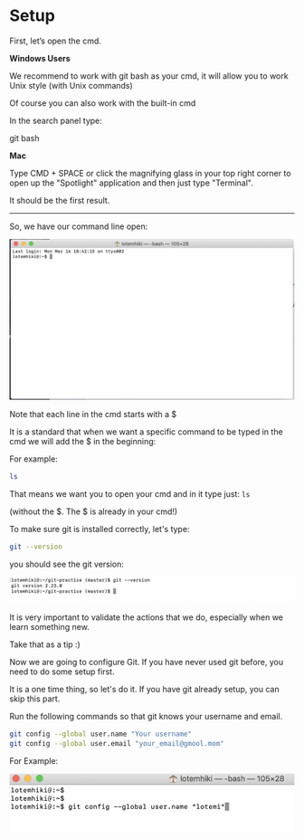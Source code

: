 # Setup

First, let’s open the cmd.

  

**Windows Users**

We recommend to work with git bash as your cmd, it will allow you to work Unix style (with Unix commands)

Of course you can also work with the built-in cmd

In the search panel type:

git bash

  

**Mac**

Type CMD + SPACE or click the magnifying glass in your top right corner to open up the "Spotlight" application and then just type "Terminal".

It should be the first result.

  

----------

  

So, we have our command line open:

  


![.guides/img/PROD_A2397-0](.\img\PROD_A2397-0.png)

  

Note that each line in the cmd starts with a $

  

  

It is a standard that when we want a specific command to be typed in the cmd we will add the $ in the beginning:

For example:

```bash
ls
```
  

That means we want you to open your cmd and in it type just: `ls`

(without the $. The $ is already in your cmd!)

  

To make sure git is installed correctly, let's type:
```bash
git --version
```
  

you should see the git version:

  



![.guides/img/PROD_A2397-1](.\img\PROD_A2397-1.png)

It is very important to validate the actions that we do, especially when we learn something new.

Take that as a tip :)

  

Now we are going to configure Git. If you have never used git before, you need to do some setup first.

It is a one time thing, so let's do it. If you have git already setup, you can skip this part.

  

Run the following commands so that git knows your username and email.

```bash
git config --global user.name "Your username"
git config --global user.email "your_email@gmool.mom"
```
  

For Example:

  

![.guides/img/PROD_A2397-2](.\img\PROD_A2397-2.png)